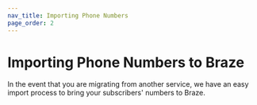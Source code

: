 ```yaml
---
nav_title: Importing Phone Numbers
page_order: 2
---
```


# Importing Phone Numbers to Braze

In the event that you are migrating from another service, we have an easy import process to bring your subscribers' numbers to Braze.
